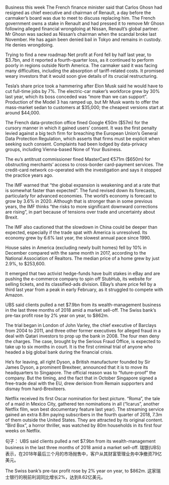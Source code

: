 Business this week
The French finance minister said that Carlos Ghosn had resigned as chief executive and chairman of Renault, a day before the carmaker’s board was due to meet to discuss replacing him. The French government owns a stake in Renault and had pressed it to remove Mr Ghosn following alleged financial wrongdoing at Nissan, Renault’s global partner. Mr Ghosn was sacked as Nissan’s chairman when the scandal broke last November. He has again been denied bail in Tokyo and remains in custody. He denies wrongdoing.

Trying to find a new roadmap
Net profit at Ford fell by half last year, to $3.7bn, and it reported a fourth-quarter loss, as it continued to perform poorly in regions outside North America. The carmaker said it was facing many difficulties, including the absorption of tariff-related costs. It promised weary investors that it would soon give details of its crucial restructuring.

Tesla’s share price took a hammering after Elon Musk said he would have to cut full-time jobs by 7%. The electric-car maker’s workforce grew by 30% last year, which its boss conceded was “more than we can support”. Production of the Model 3 has ramped up, but Mr Musk wants to offer the mass-market sedan to customers at $35,000; the cheapest versions start at around $44,000.

The French data-protection office fined Google €50m ($57m) for the cursory manner in which it gained users’ consent. It was the first penalty levied against a big tech firm for breaching the European Union’s General Data Protection Regulation, which asserts that firms must be explicit when seeking such consent. Complaints had been lodged by data-privacy groups, including Vienna-based None of Your Business. 

The eu’s antitrust commissioner fined MasterCard €571m ($650m) for obstructing merchants’ access to cross-border card-payment services. The credit-card network co-operated with the investigation and says it stopped the practice years ago.

The IMF warned that “the global expansion is weakening and at a rate that is somewhat faster than expected”. The fund revised down its forecasts, particularly for advanced economies. The world’s economy is forecast to grow by 3.6% in 2020. Although that is stronger than in some previous years, the IMF thinks “the risks to more significant downward corrections are rising”, in part because of tensions over trade and uncertainty about Brexit. 

The IMF also cautioned that the slowdown in China could be deeper than expected, especially if the trade spat with America is unresolved. Its economy grew by 6.6% last year, the slowest annual pace since 1990. 

House sales in America (excluding newly built homes) fell by 10% in December compared with the same month in 2017, according to the National Association of Realtors. The median price of a home grew by just 2.9%, to $253,600.

It emerged that two activist hedge-funds have built stakes in eBay and are pushing the e-commerce company to spin off StubHub, its website for selling tickets, and its classified-ads division. EBay’s share price fell by a third last year from a peak in early February, as it struggled to compete with Amazon.

UBS said clients pulled a net $7.9bn from its wealth-management business in the last three months of 2018 amid a market sell-off. The Swiss bank’s pre-tax profit rose by 2% year on year, to $862m.

The trial began in London of John Varley, the chief executive of Barclays from 2004 to 2011, and three other former executives for alleged fraud in a deal with Qatari investors to prop up the bank in 2008. The four men deny the charges. The case, brought by the Serious Fraud Office, is expected to take up to six months in court. It is the first criminal trial of anyone who headed a big global bank during the financial crisis.

He’s for leaving, all right
Dyson, a British manufacturer founded by Sir James Dyson, a prominent Brexiteer, announced that it is to move its headquarters to Singapore. The official reason was to “future-proof” the company. But the timing, and the fact that in October Singapore signed a free-trade deal with the EU, drew derision from Remain supporters and dismay from hard-Brexiteers.

Netflix received its first Oscar nomination for best picture. “Roma”, the tale of a maid in Mexico City, gathered ten nominations in all (“Icarus”, another Netflix film, won best documentary feature last year). The streaming service gained an extra 8.8m paying subscribers in the fourth quarter of 2018, 7.3m of them outside the United States. They are attracted by its original content. “Bird Box”, a horror thriller, was watched by 80m households in its first four weeks on Netflix.

句子：
UBS said clients pulled a net $7.9bn from its wealth-management business in the last three months of 2018 amid a market sell-off.
瑞银(UBS)表示，在2018年最后三个月的市场抛售中，客户从其财富管理业务中净撤资79亿美元。

The Swiss bank’s pre-tax profit rose by 2% year on year, to $862m.
这家瑞士银行的税前利润同比增长2%，达到8.62亿美元。